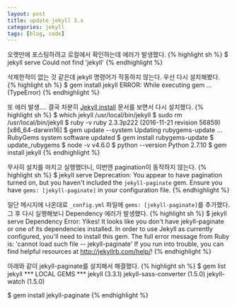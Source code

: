 ```yaml
---
layout: post
title: update jekyll 3.x
categories: jekyll
tags: [blog, code]
---
```


오랫만에 포스팅하려고 로컬에서 확인하는데 에러가 발생했다.
{% highlight sh %}
$ jekyll serve
Could not find 'jekyll'
{% endhighlight %}

삭제한적이 없는 것 같은데 jekyll 명령어가 작동하지 않는다. 우선 다시 설치해봤다.
{% highlight sh %}
$ gem install jekyll
ERROR:  While executing gem ... (TypeError)
{% endhighlight %}

또 에러 발생.... 결국 차분히 [Jekyll install](https://jekyllrb.com/docs/installation/) 문서를 보면서 다시 설치했다.
{% highlight sh %}
$ which jekyll
/usr/local/bin/jekyll
$ sudo rm /usr/local/bin/jekyll
$ ruby -v
ruby 2.3.3p222 (2016-11-21 revision 56859)[x86_64-darwin16]
$ gem update --system
Updating rubygems-update
... RubyGems system software updated
$ gem install rubygems-update
$ update_rubygems
$ node -v
v4.6.0
$ python --version
Python 2.7.10
$ gem install jekyll
{% endhighlight %}

무사히 설치를 마치고 실행했더니, 이번엔 pagination이 동작하지 않는다.
{% highlight sh %}
$ jekyll serve
Deprecation: You appear to have pagination turned on, but you haven't included the `jekyll-paginate` gem. Ensure you have `gems: [jekyll-paginate]` in your configuration file.
{% endhighlight %}

일단 메시지에 나온대로 ```_config.yml``` 파일에 ```gems: [jekyll-paginate]```를 추가했다. 그 후 다시 실행해보니 Dependency 에러가 발생했다.
{% highlight sh %}
$ jekyll serve
Dependency Error: Yikes! It looks like you don't have jekyll-paginate or one of its dependencies installed. In order to use Jekyll as currently configured, you'll need to install this gem. The full error message from Ruby is: 'cannot load such file -- jekyll-paginate' If you run into trouble, you can find helpful resources at http://jekyllrb.com/help/!
{% endhighlight %}

아래와 같이 jekyll-paginate를 설치해서 해결했다.
{% highlight sh %}
$ gem list jekyll
*** LOCAL GEMS ***
jekyll (3.3.1)
jekyll-sass-converter (1.5.0)
jekyll-watch (1.5.0)

$ gem install jekyll-paginate
{% endhighlight %}
